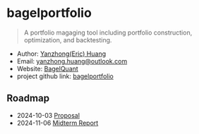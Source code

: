 # bagelportfolio

> A portfolio magaging tool including portfolio construction, optimization, and backtesting.

- Author: [Yanzhong(Eric) Huang](https://bagelquant.com/about-me/)
- Email: yanzhong.huang@outlook.com
- Website: [BagelQuant](https://bagelquant.com/)
- project github link: [bagelportfolio](https://github.com/bagelquant/bagelportfolio)

## Roadmap

- 2024-10-03 [Proposal](docs/proposal.md)
- 2024-11-06 [Midterm Report](docs/midterm.md)
